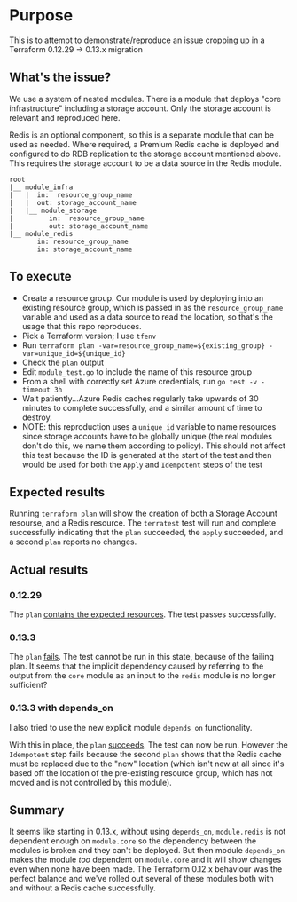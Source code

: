 # Purpose

This is to attempt to demonstrate/reproduce an issue cropping up in a Terraform 0.12.29 -> 0.13.x migration

## What's the issue?

We use a system of nested modules. There is a module that deploys "core infrastructure" including a storage account. Only the storage account is relevant and reproduced here.

Redis is an optional component, so this is a separate module that can be used as needed. Where required, a Premium Redis cache is deployed and configured to do RDB replication to the storage account mentioned above. This requires the storage account to be a data source in the Redis module.

```
root
|__ module_infra
|   |  in:  resource_group_name
|   |  out: storage_account_name
|   |__ module_storage
|         in:  resource_group_name
|         out: storage_account_name
|__ module_redis
       in: resource_group_name
       in: storage_account_name
```

## To execute

* Create a resource group. Our module is used by deploying into an existing resource group, which is passed in as the `resource_group_name` variable and used as a data source to read the location, so that's the usage that this repo reproduces.
* Pick a Terraform version; I use `tfenv`
* Run `terraform plan -var=resource_group_name=${existing_group} -var=unique_id=${unique_id}`
* Check the `plan` output
* Edit `module_test.go` to include the name of this resource group
* From a shell with correctly set Azure credentials, run `go test -v -timeout 3h`
* Wait patiently...Azure Redis caches regularly take upwards of 30 minutes to complete successfully, and a similar amount of time to destroy.
* NOTE: this reproduction uses a `unique_id` variable to name resources since storage accounts have to be globally unique (the real modules don't do this, we name them according to policy). This should not affect this test because the ID is generated at the start of the test and then would be used for both the `Apply` and `Idempotent` steps of the test

## Expected results

Running `terraform plan` will show the creation of both a Storage Account resourse, and a Redis resource. The `terratest` test will run and complete successfully indicating that the `plan` succeeded, the `apply` succeeded, and a second `plan` reports no changes.

## Actual results

### 0.12.29

The `plan` [contains the expected resources](0.12.29.md). The test passes successfully.

### 0.13.3

The `plan` [fails](0.13.3.md). The test cannot be run in this state, because of the failing plan. It seems that the implicit dependency caused by referring to the output from the `core` module as an input to the `redis` module is no longer sufficient?

### 0.13.3 with depends_on

I also tried to use the new explicit module `depends_on` functionality.

With this in place, the `plan` [succeeds](0.13.3_depends_on.md). The test can now be run. However the `Idempotent` step fails because the second `plan` shows that the Redis cache must be replaced due to the "new" location (which isn't new at all since it's based off the location of the pre-existing resource group, which has not moved and is not controlled by this module).

## Summary

It seems like starting in 0.13.x, without using `depends_on`, `module.redis` is not dependent enough on `module.core` so the 
dependency between the modules is broken and they can't be deployed. But then module `depends_on` makes the module *too* dependent on `module.core` and it will show changes even when none have been made. The Terraform 0.12.x behaviour was the perfect balance and we've rolled out several of these modules both with and without a Redis cache successfully.